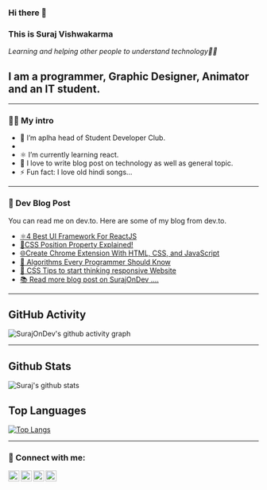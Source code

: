### Hi there 👋



### This is Suraj Vishwakarma 

*Learning and helping other people to understand technology👨‍💻*

## I am a programmer, Graphic Designer, Animator and an IT student.

---

### 👨‍💻 My intro 
- 🔭 I’m aplha head of Student Developer Club.
- 
- ⚛️ I’m currently learning react.
- 📝 I love to write blog post on technology as well as general topic.
- ⚡ Fun fact: I love old hindi songs...

---

### 📓 Dev Blog Post
You can read me on dev.to. Here are some of my blog from dev.to.

- [⚛️4 Best UI Framework For ReactJS](https://surajondev.wordpress.com/2021/04/01/4-best-ui-framework-for-reactjs/)
- [📍CSS Position Property Explained!](https://surajondev.wordpress.com/2021/03/27/css-position-property-explained/)
- [🌐Create Chrome Extension With HTML, CSS, and JavaScript](https://dev.to/surajondev/create-chrome-extension-with-html-css-and-javascript-4ofd)
- [🎰 Algorithms Every Programmer Should Know](https://surajondev.wordpress.com/2021/02/15/algorithms-every-programmer-should-know-part-1-searching-algorithm/)
- [📱 CSS Tips to start thinking responsive Website](https://surajondev.wordpress.com/2021/02/12/css-tips-to-start-thinking-responsive-website/)
- [📚 Read more blog post on SurajOnDev ....](https://surajondev.wordpress.com/)

---

## GitHub Activity

![SurajOnDev's github activity graph](https://activity-graph.herokuapp.com/graph?username=surajondev&theme=dracula&layout=compact&title_color=FF69B4)

---

## Github Stats

![Suraj's github stats](https://github-readme-stats.vercel.app/api?username=surajondev&show_icons=true&theme=radical)

## Top Languages

[![Top Langs](https://github-readme-stats.vercel.app/api/top-langs/?username=surajondev&layout=compact&theme=radical)](https://github.com/anuraghazra/github-readme-stats)


---

### 🔗 Connect with me:

[<img align="left" alt="surajondev | DEV" width="22px" src="https://pbs.twimg.com/profile_images/1253165670935773185/SkSoEQL3_400x400.jpg" />](https://dev.to/surajondev)
[<img align="left" alt="surajondev | Twitter" width="22px" src="https://logodownload.org/wp-content/uploads/2014/09/twitter-logo-4.png" />](https://twitter.com/surajondev)
[<img align="left" alt="surajondev | LinkedIn" width="22px" src="https://image.flaticon.com/icons/png/512/174/174857.png" />](https://linkedin.com/surajsrv11)
[<img align="left" alt="surajondev | SurajOnDev" width="22px" src="https://user-images.githubusercontent.com/67496096/114050006-8a2c8300-98a9-11eb-8bab-08118ce45d40.png" />](https://surajondev.wordpress.com)


